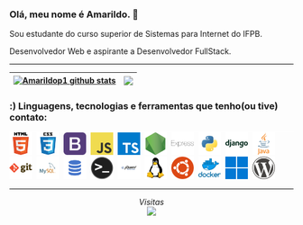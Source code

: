 ### Olá, meu nome é Amarildo. 👋

Sou estudante do curso superior de Sistemas para Internet do IFPB.

Desenvolvedor Web e aspirante a Desenvolvedor FullStack.

<!-- 
Linguagens, tecnologias e ferramentas que tenho(ou tive) contato: HTML5, CSS3, Bootstrap, JavaScript, Python, Django, SQL, Java, Git e GitHub, Visual Studio Code, Linux Ubuntu. 
-->

<!--
**Amarildop1/Amarildop1** is a ✨ _special_ ✨ repository because its `README.md` (this file) appears on your GitHub profile.

Here are some ideas to get you started:

- 🔭 I’m currently working on ...
- 🌱 I’m currently learning ...
- 👯 I’m looking to collaborate on ...
- 🤔 I’m looking for help with ...
- 💬 Ask me about ...
- 📫 How to reach me: ...
- 😄 Pronouns: ...
- ⚡ Fun fact: ...
-->
<!--
![](https://komarev.com/ghpvc/?username=Amarildop1&label=Profile+Views)
-->
<hr style="background-color: black">

| <a href="https://github.com/Amarildop1/github-readme-stats"><img align="center" src="https://github-readme-stats.vercel.app/api?username=Amarildop1&show_icons=true&theme=dark&hide_border=true" alt="Amarildop1 github stats" /></a> | <a href="https://github.com/Amarildop1/github-readme-stats"><img align="center" src="https://github-readme-stats.vercel.app/api/top-langs/?username=Amarildop1&layout=compact&theme=dark&hide_border=true" /></a> |
| ------------- | ------------- |

 ### :) Linguagens, tecnologias e ferramentas que tenho(ou tive) contato:

<hr style="background-color: white; margin: 0px;">
<code><img height="40" src="./imgs/html.png" alt="HTML5"></code>&nbsp;
<code><img height="40" src="./imgs/css.png"alt="CSS3"></code>&nbsp;
<code><img height="40" src="./imgs/bootstrap.png"alt="BootStrap"></code>&nbsp;
<code><img height="40" src="./imgs/javascript.png"alt="JavaScript"></code>&nbsp;
<code><img height="40" src="./imgs/typescript.png"alt="TypeScript"></code>&nbsp;
<code><img height="40" src="./imgs/nodejs.png"alt="NodeJS"></code>&nbsp;
<code><img height="40" src="./imgs/express.png"alt="Express"></code>&nbsp;
<code><img height="40" src="./imgs/python.png"alt="Python3"></code>&nbsp;
<code><img height="40" src="./imgs/django.png"alt="Django"></code>&nbsp;
<code><img height="40" src="./imgs/java.png"alt="Java"></code>&nbsp;
<code><img height="40" src="./imgs/git.png"alt="Git"></code>&nbsp;
<code><img height="40" src="./imgs/mysql.png"alt="MySQL"></code>&nbsp;
<code><img height="40" src="./imgs/sql.png"alt="SQL"></code>&nbsp;
<code><img height="40" src="./imgs/terminal.png"alt="Terminal Linux"></code>&nbsp;
<code><img height="40" src="./imgs/jquery.png"alt="JQuery"></code>&nbsp;
<code><img height="40" src="./imgs/linux.png"alt="Linux"></code>&nbsp;
<code><img height="40" src="./imgs/ubuntu.png"alt="Ubuntu"></code>&nbsp;
<code><img height="40" src="./imgs/docker.png"alt="Docker"></code>&nbsp;
<code><img height="40" src="./imgs/windows.png"alt="Windows"></code>&nbsp;
<code><img height="40" src="./imgs/wordpress.png"alt="Wordpress"></code>&nbsp;
<hr style="background-color: black">

<p align="center"> 
 <em>Visitas</em><br>
  <img src="https://profile-counter.glitch.me/Amarildop1/count.svg" />
</p>

